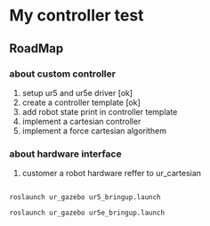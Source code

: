 # My controller test


## RoadMap

### about custom controller 

1. setup ur5 and ur5e driver [ok]
2. create a controller template [ok]
3. add robot state print in controller template
4. implement a cartesian controller
5. implement a force cartesian algorithem

### about hardware interface 
1. customer a robot hardware reffer to ur_cartesian


```

roslaunch ur_gazebo ur5_bringup.launch 

roslaunch ur_gazebo ur5e_bringup.launch 

```